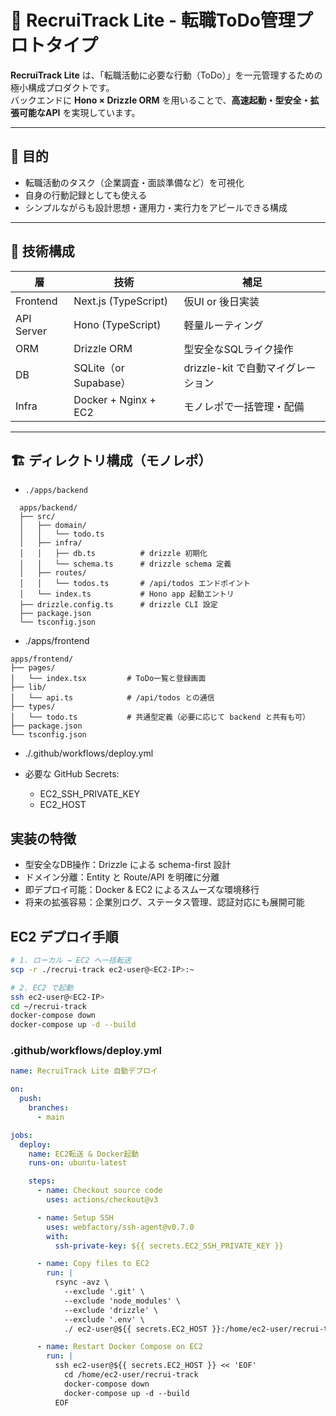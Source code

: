 # 📘 RecruiTrack Lite - 転職ToDo管理プロトタイプ

**RecruiTrack Lite** は、「転職活動に必要な行動（ToDo）」を一元管理するための極小構成プロダクトです。  
バックエンドに **Hono × Drizzle ORM** を用いることで、**高速起動・型安全・拡張可能なAPI** を実現しています。

---

## 🎯 目的

- 転職活動のタスク（企業調査・面談準備など）を可視化
- 自身の行動記録としても使える
- シンプルながらも設計思想・運用力・実行力をアピールできる構成

---

## 🔧 技術構成

| 層        | 技術               | 補足                                |
|-----------|--------------------|-------------------------------------|
| Frontend  | Next.js (TypeScript) | 仮UI or 後日実装                    |
| API Server| Hono (TypeScript)  | 軽量ルーティング                    |
| ORM       | Drizzle ORM        | 型安全なSQLライク操作               |
| DB        | SQLite（or Supabase） | drizzle-kit で自動マイグレーション |
| Infra     | Docker + Nginx + EC2 | モノレポで一括管理・配備            |

---

## 🏗 ディレクトリ構成（モノレポ）

- `./apps/backend`
```text
  apps/backend/
  ├── src/
  │   ├── domain/
  │   │   └── todo.ts
  │   ├── infra/
  │   │   ├── db.ts          # drizzle 初期化
  │   │   └── schema.ts      # drizzle schema 定義
  │   ├── routes/
  │   │   └── todos.ts       # /api/todos エンドポイント
  │   └── index.ts           # Hono app 起動エントリ
  ├── drizzle.config.ts      # drizzle CLI 設定
  ├── package.json
  └── tsconfig.json
```
- ./apps/frontend  
```text
apps/frontend/
├── pages/
│   └── index.tsx         # ToDo一覧と登録画面
├── lib/
│   └── api.ts            # /api/todos との通信
├── types/
│   └── todo.ts           # 共通型定義（必要に応じて backend と共有も可）
├── package.json
└── tsconfig.json
```

- ./.github/workflows/deploy.yml

- 必要な GitHub Secrets:
  - EC2_SSH_PRIVATE_KEY
  - EC2_HOST

## 実装の特徴
- 型安全なDB操作：Drizzle による schema-first 設計
- ドメイン分離：Entity と Route/API を明確に分離
- 即デプロイ可能：Docker & EC2 によるスムーズな環境移行
- 将来の拡張容易：企業別ログ、ステータス管理、認証対応にも展開可能

## EC2 デプロイ手順

```bash
# 1. ローカル → EC2 へ一括転送
scp -r ./recrui-track ec2-user@<EC2-IP>:~

# 2. EC2 で起動
ssh ec2-user@<EC2-IP>
cd ~/recrui-track
docker-compose down
docker-compose up -d --build

```

### .github/workflows/deploy.yml
```yaml
name: RecruiTrack Lite 自動デプロイ

on:
  push:
    branches:
      - main

jobs:
  deploy:
    name: EC2転送 & Docker起動
    runs-on: ubuntu-latest

    steps:
      - name: Checkout source code
        uses: actions/checkout@v3

      - name: Setup SSH
        uses: webfactory/ssh-agent@v0.7.0
        with:
          ssh-private-key: ${{ secrets.EC2_SSH_PRIVATE_KEY }}

      - name: Copy files to EC2
        run: |
          rsync -avz \
            --exclude '.git' \
            --exclude 'node_modules' \
            --exclude 'drizzle' \
            --exclude '.env' \
            ./ ec2-user@${{ secrets.EC2_HOST }}:/home/ec2-user/recrui-track

      - name: Restart Docker Compose on EC2
        run: |
          ssh ec2-user@${{ secrets.EC2_HOST }} << 'EOF'
            cd /home/ec2-user/recrui-track
            docker-compose down
            docker-compose up -d --build
          EOF

```
